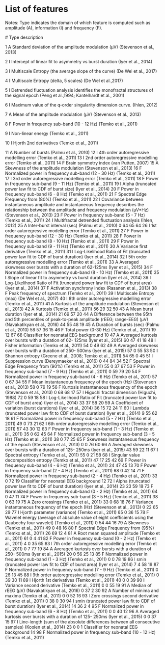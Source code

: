 # List of features


Notes: Type indicates the domain of which feature is computed such as amplitude (A), information (I) and
frequency (F).

\# Type description

1 A Standard deviation of the amplitude modulation (μV) (Stevenson et al., 2013)

2 I Intercept of linear fit to asymmetry vs burst duration (Iyer et al., 2014)

3 I Multiscale Entropy (the average slope of the curve) (De Wel et al., 2017)

4 I Multiscale Entropy (delta, 5 scales) (De Wel et al.,2017)

5 I Detrended fluctuation analysis identifies the monofractal structures of the signal epoch (Peng et al.,1994; Kantelhardt et al., 2001)

6 I Maximum value of the q-order singularity dimension curve. (Ihlen, 2012)

7 A Mean of the amplitude modulation (μV) (Stevenson et al., 2013)

8 F Power in frequency sub-band (10 - 12 Hz) (Temko et al., 2011)

9 I Non-linear energy (Temko et al., 2011) 

10 I Hjorth 2nd derivatives (Temko et al., 2011) 

11 A Number of bursts (Palmu et al., 2010) 
12 I 4th order autoregressive modelling error (Temko et al., 2011)
13 I 2nd order autoregressive modelling error (Temko et al., 2011)
14 F Brain symmetry index (van Putten, 2007)
15 A Skewness of the amplitude modulation (Stevenson et al., 2013)
16 F Normalized power in frequency sub-band (12 - 30 Hz) (Temko et al., 2011)
17 I 3rd order autoregressive modelling error (Temko et al., 2011)
18 F Power in frequency sub-band (9 - 11 Hz) (Temko et al., 2011)
19 I Alpha (truncated power law fit to CDF of burst size) (Iyer et al., 2014)
20 F Power in frequency sub-band (6 - 8 Hz) (Temko et al., 2011)
21 F Spectral Edge Frequency from (80%) (Temko et al., 2011)
22 I Covariance between instantaneous amplitude and instantaneous frequency describes the relationship between the amplitude and frequency modulation (μV*Hz) (Stevenson et al., 2013)
23 F Power in frequency sub-band (5 - 7 Hz) (Temko et al., 2011)
24 I Multifractal detrended fluctuation analysis (Ihlen, 2012)
25 A Inter-burst interval (sec) (Palmu et al., 2010) 0 64 65 64
26 I 1st order autoregressive modelling error (Temko et al., 2011)
27 F Power in frequency sub-band (12 - 30 Hz) (Temko et al., 2011)
28 F Power in frequency sub-band (8 - 10 Hz) (Temko et al., 2011)
29 F Power in frequency sub-band (9 - 11 Hz) (Temko et al., 2011)
30 A Variance first derivative (Temko et al., 2011) 
31 I Log-Likelihood Ratio of Fit (truncated power law fit to CDF of burst duration) (Iyer et al., 2014)
32 I 5th order autoregressive modelling error (Temko et al., 2011)
33 A Averaged skewness over bursts with a duration of 62-125ms (Iyer et al., 2015)
34 F Normalized power in frequency sub-band (8 - 10 Hz) (Temko et al., 2011)
35 I Slope of linear fit to asymmetry vs burst duration (Iyer et al., 2014)
36 I Log-Likelihood Ratio of Fit (truncated power law fit to CDF of burst area) (Iyer et al., 2014)
37 F Activation synchrony index (Rasanen et al., 2013) 
38 F Peak frequency of spectrum (Temko et al., 2011) 
39 I Multiscale Entropy (max) (De Wel et al., 2017)
40 I 8th order autoregressive modelling error (Temko et al., 2011)
41 A Kurtosis of the amplitude modulation (Stevenson et al., 2013)
42 A Kurtosis (Temko et al., 2011) 56 29 32 50
43 A Mean burst duration (Iyer et al., 2014) 21 69 57 20
44 A Difference between the 95th and 5th percentiles of
peak-to-peak amplitude (rEEG; range-EEG) (μV)
(Navakatikyan et al., 2016)
44 55 48 19
45 A Duration of bursts (sec) (Palmu et al., 2010) 58 57 36 15
46 F Total power (0-30 Hz) (Temko et al., 2011) 19 12 67 68
Classifier for neonatal EEG background
10
47 A Averaged kurtosis over bursts with a duration of 62-
125ms (Iyer et al., 2015)
60 47 41 18
48 I Fisher information (Temko et al., 2011) 54 0 49 62
49 A Averaged skewness over bursts with a duration of 250-
500ms (Iyer et al., 2015)
57 0 55 53
50 I Shannon entropy (Greene et al., 2008; Temko et al.,
2011)
54 65 0 45
51 I Suppression curve (Dereymaeker et al., 2016) 0 44 84 34
52 F Spectral Edge Frequency from (90%) (Temko et al.,
2011)
55 0 37 67
53 F Power in frequency sub-band (7 - 9 Hz) (Temko et al.,
2011)
0 59 79 20
54 F Normalized power in frequency sub-band (4 - 6 Hz)
(Temko et al., 2011)
57 0 67 34
55 F Mean instantaneous frequency of the epoch (Hz)
(Stevenson et al., 2013)
58 0 79 19
56 F Kurtosis instantaneous frequency of the epoch
(Stevenson et al., 2013)
0 68 68 17
57 I Higuchi fractal dimension (Higuchi, 1988) 72 0 59 18
58 I Log-Likelihood Ratio of Fit (truncated power law fit to
CDF of burst area) (Iyer et al., 2014)
33 37 58 20
59 A Coefficient of variation (burst durations) (Iyer et al.,
2014)
36 15 72 24
11
60 I Lambda (truncated power law fit to CDF of burst
duration) (Iyer et al., 2014)
9 55 62 18
61 F Normalized power in frequency sub-band (5 - 7 Hz)
(Temko et al., 2011)
49 0 73 21
62 I 6th order autoregressive modelling error (Temko et al.,
2011)
57 43 30 12
63 F Power in frequency sub-band (1 - 3 Hz) (Temko et al.,
2011)
35 0 62 45
64 F Normalized power in frequency sub-band (3 - 5 Hz)
(Temko et al., 2011)
38 0 77 25
65 F Skewness instantaneous frequency of the epoch
(Stevenson et al., 2013)
0 0 76 60
66 A Averaged skewness over bursts with a duration of 125-
250ms (Iyer et al., 2015)
43 59 22 11
67 I Spectral entropy (Temko et al., 2011) 55 0 21 58
68 I Singular value decomposition entropy (Temko et al.,
2011)
47 17 25 42
69 F Power in frequency sub-band (4 - 6 Hz) (Temko et al.,
2011)
24 47 45 13
70 F Power in frequency sub-band (2 - 4 Hz) (Temko et al.,
2011)
68 0 42 14
71 F Normalized power in frequency sub-band (2 - 4 Hz)
(Temko et al., 2011)
33 0 72 19
Classifier for neonatal EEG background
12
72 I Alpha (truncated power law fit to CDF of burst
duration) (Iyer et al., 2014)
23 23 59 18
73 F Normalized power in frequency sub-band (0 - 2 Hz)
(Temko et al., 2011)
64 0 47 11
74 F Power in frequency sub-band (3 - 5 Hz) (Temko et al.,
2011)
38 0 63 19
75 A Zero crossings (Temko et al., 2011) 33 0 68 18
76 F Variance instantaneous frequency of the epoch (Hz)
(Stevenson et al., 2013)
0 22 65 29
77 I Hjorth parameter (variance) (Temko et al., 2011) 65 0 36 15
78 F Wavelet energy (average of absolute value of eight
coefficients using the Daubechy four wavelet) (Temko
et al., 2011)
0 54 44 16
79 A Skewness (Temko et al., 2011) 49 0 48 16
80 F Spectral Edge Frequency from (95%) (Temko et al.,
2011)
26 69 12 4
81 A Root mean squared amplitude (Temko et al., 2011) 61 0 4 41
82 F Power in frequency sub-band (0 - 2 Hz) (Temko et al.,
2011)
4 0 35 65
83 I 7th order autoregressive modelling error (Temko et al.,
2011)
0 7 77 19
84 A Averaged kurtosis over bursts with a duration of 250-
500ms (Iyer et al., 2015)
20 0 56 25
13
85 F Normalized power in frequency sub-band (1 - 3 Hz)
(Temko et al., 2011)
0 0 78 19
86 I smin (truncated power law fit to CDF of burst area)
(Iyer et al., 2014)
7 4 58 19
87 F Normalized power in frequency sub-band (7 - 9 Hz)
(Temko et al., 2011)
0 26 13 45
88 I 9th order autoregressive modelling error (Temko et al.,
2011)
0 39 30 11
89 I Hjorth 1st derivatives (Temko et al., 2011) 40 0 0 39
90 I Variance second derivative (Temko et al., 2011) 0 0 55 19
91 A Median of rEEG (μV) (Navakatikyan et al., 2016) 0 37 2 30
92 A Number of minima and maxima (Temko et al., 2011) 0 0 52 16
93 I Zero crossings second derivative (Temko et al., 2011) 0 38 0 30
94 I smin (truncated power law fit to CDF of burst duration)
(Iyer et al., 2014)
14 36 2 4
95 F Normalized power in frequency sub-band (6 - 8 Hz)
(Temko et al., 2011)
0 0 40 12
96 A Averaged kurtosis over bursts with a duration of 125-
250ms (Iyer et al., 2015)
0 0 37 15
97 I Line-length (sum of the absolute differences between
all consecutive samples) (Koolen et al., 2014)
23 0 0 1
Classifier for neonatal EEG background
14
98 F Normalized power in frequency sub-band (10 - 12 Hz)
(Temko et al., 2011)
